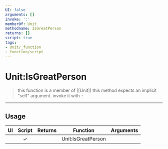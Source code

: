```yaml
---
UI: false
arguments: []
invoke: ':'
memberOf: Unit
methodname: IsGreatPerson
returns: []
script: true
tags:
- Unit/_function
- function/script
---
```

# Unit:IsGreatPerson
> this function is a member of [[Unit]]
> this method expects an implicit "self" argument. invoke it with `:`
-----
## Usage
|  UI | Script | Returns | Function | Arguments |
|:---:|:------:|-------:|:--------:|:---------|
| |✓||Unit:IsGreatPerson||
